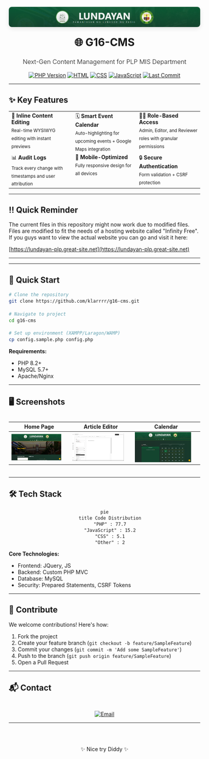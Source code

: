 <div align="center">
  <img src="pics/banner.png" alt="G16-CMS Banner" style="border-radius: 8px; box-shadow: 0 4px 12px rgba(0,0,0,0.1);"/>
</div>

<h1 align="center" style="border-bottom: none; margin-top: 20px;">🌐 G16-CMS</h1>
<h3 align="center" style="font-weight: 300;">Next-Gen Content Management for PLP MIS Department</h3>

<div align="center">

[![PHP Version](https://img.shields.io/badge/PHP-8.2+-777BB4?style=for-the-badge&logo=php)](https://php.net/)
[![HTML](https://img.shields.io/badge/HTML5-E34F26?style=for-the-badge&logo=html5&logoColor=white)](https://developer.mozilla.org/en-US/docs/Web/HTML)
[![CSS](https://img.shields.io/badge/CSS3-1572B6?style=for-the-badge&logo=css3&logoColor=white)](https://developer.mozilla.org/en-US/docs/Web/CSS)
[![JavaScript](https://img.shields.io/badge/JavaScript-F7DF1E?style=for-the-badge&logo=javascript&logoColor=black)](https://developer.mozilla.org/en-US/docs/Web/JavaScript)
[![Last Commit](https://img.shields.io/github/last-commit/klarrrr/g16-cms?style=for-the-badge&color=2a4365)](https://github.com/klarrrr/g16-cms/commits)

</div>

---

## ✨ Key Features

<div align="center">

<table>
  <tr>
    <td width="33%" valign="top">
      📝 <strong>Inline Content Editing</strong><br>
      <sub>Real-time WYSIWYG editing with instant previews</sub>
    </td>
    <td width="33%" valign="top">
      🗓️ <strong>Smart Event Calendar</strong><br>
      <sub>Auto-highlighting for upcoming events + Google Maps integration</sub>
    </td>
    <td width="33%" valign="top">
      👨‍💻 <strong>Role-Based Access</strong><br>
      <sub>Admin, Editor, and Reviewer roles with granular permissions</sub>
    </td>
  </tr>
  <tr>
    <td width="33%" valign="top">
      📊 <strong>Audit Logs</strong><br>
      <sub>Track every change with timestamps and user attribution</sub>
    </td>
    <td width="33%" valign="top">
      📱 <strong>Mobile-Optimized</strong><br>
      <sub>Fully responsive design for all devices</sub>
    </td>
    <td width="33%" valign="top">
      🔒 <strong>Secure Authentication</strong><br>
      <sub>Form validation + CSRF protection</sub>
    </td>
  </tr>
</table>

</div>

---

## ‼️ Quick Reminder

The current files in this repository might now work due to modified files. 
Files are modified to fit the needs of a hosting website called "Infinity Free".
If you guys want to view the actual website you can go and visit it here:

[https://lundayan-plp.great-site.net](https://lundayan-plp.great-site.net)

---

---

## 🚀 Quick Start

```bash
# Clone the repository
git clone https://github.com/klarrrr/g16-cms.git

# Navigate to project
cd g16-cms

# Set up environment (XAMPP/Laragon/WAMP)
cp config.sample.php config.php
```

**Requirements:**
- PHP 8.2+
- MySQL 5.7+
- Apache/Nginx

---

## 🖥️ Screenshots

<div align="center" style="margin: 32px 0;">

| Home Page | Article Editor | Calendar |
|-----------|----------------|----------|
| <img src="pics/homepage.png" width="90%"> | <img src="pics/editor.png" width="90%"> | <img src="pics/calendar.png" width="90%"> |

</div>

---

## 🛠 Tech Stack

<div align="center">

```mermaid
pie
    title Code Distribution
    "PHP" : 77.7
    "JavaScript" : 15.2
    "CSS" : 5.1
    "Other" : 2
```

</div>

**Core Technologies:**
- Frontend: JQuery, JS
- Backend: Custom PHP MVC
- Database: MySQL
- Security: Prepared Statements, CSRF Tokens

---

## 🤝 Contribute

We welcome contributions! Here's how:

1. Fork the project
2. Create your feature branch (`git checkout -b feature/SampleFeature`)
3. Commit your changes (`git commit -m 'Add some SampleFeature'`)
4. Push to the branch (`git push origin feature/SampleFeature`)
5. Open a Pull Request

---

## 📬 Contact

<div align="center" style="margin-top: 40px;">

[![Email](https://img.shields.io/badge/Email-Lundayan.StudentPublication%40gmail.com-blue?style=flat-square&logo=gmail)](mailto:Lundayan.StudentPublication@gmail.com)

</div>

---

<div align="center" style="margin-top: 60px;">
✨ Nice try Diddy ✨
</div>
